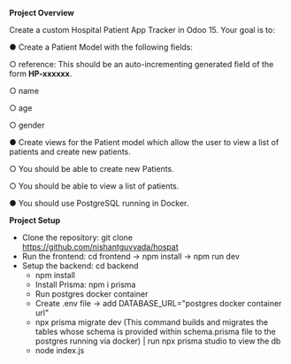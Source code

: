 **Project Overview**

Create a custom Hospital Patient App Tracker in Odoo 15. Your goal is to:

● Create a Patient Model with the following fields:

○ reference: This should be an auto-incrementing generated field of the form **HP-xxxxxx**.

○ name

○ age

○ gender

● Create views for the Patient model which allow the user to view a list of patients and create new patients.

○ You should be able to create new Patients.

○ You should be able to view a list of patients.

● You should use PostgreSQL running in Docker.

**Project Setup**

- Clone the repository: git clone https://github.com/nishantguvvada/hospat
- Run the frontend: cd frontend -> npm install -> npm run dev
- Setup the backend: cd backend
  - npm install
  - Install Prisma: npm i prisma
  - Run postgres docker container
  - Create .env file -> add DATABASE_URL="postgres docker container url"
  - npx prisma migrate dev (This command builds and migrates the tables whose schema is provided within schema.prisma file to the postgres running via docker) | run npx prisma studio to view the db
  - node index.js
